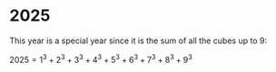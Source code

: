 # 2025

This year is a special year since it is the sum of all the cubes up to 9:

$2025 = 1^3+2^3+3^3+4^3+5^3+6^3+7^3+8^3+9^3$
